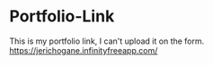 # Portfolio-Link
This is my portfolio link, I can't upload it on the form. https://jerichogane.infinityfreeapp.com/
